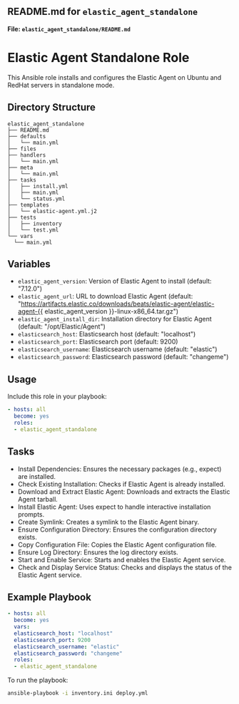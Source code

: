 
## README.md for `elastic_agent_standalone`

**File: `elastic_agent_standalone/README.md`**

# Elastic Agent Standalone Role

This Ansible role installs and configures the Elastic Agent on Ubuntu and RedHat servers in standalone mode.

## Directory Structure

```
elastic_agent_standalone
├── README.md
├── defaults
│   └── main.yml
├── files
├── handlers
│   └── main.yml
├── meta
│   └── main.yml
├── tasks
│   ├── install.yml
│   ├── main.yml
│   └── status.yml
├── templates
│   └── elastic-agent.yml.j2
├── tests
│   ├── inventory
│   └── test.yml
└── vars
  └── main.yml
```

## Variables

- `elastic_agent_version`: Version of Elastic Agent to install (default: "7.12.0")
- `elastic_agent_url`: URL to download Elastic Agent (default: "https://artifacts.elastic.co/downloads/beats/elastic-agent/elastic-agent-{{ elastic_agent_version }}-linux-x86_64.tar.gz")
- `elastic_agent_install_dir`: Installation directory for Elastic Agent (default: "/opt/Elastic/Agent")
- `elasticsearch_host`: Elasticsearch host (default: "localhost")
- `elasticsearch_port`: Elasticsearch port (default: 9200)
- `elasticsearch_username`: Elasticsearch username (default: "elastic")
- `elasticsearch_password`: Elasticsearch password (default: "changeme")

## Usage

Include this role in your playbook:

```yaml
- hosts: all
  become: yes
  roles:
  - elastic_agent_standalone
```

## Tasks

- Install Dependencies: Ensures the necessary packages (e.g., expect) are installed.
- Check Existing Installation: Checks if Elastic Agent is already installed.
- Download and Extract Elastic Agent: Downloads and extracts the Elastic Agent tarball.
- Install Elastic Agent: Uses expect to handle interactive installation prompts.
- Create Symlink: Creates a symlink to the Elastic Agent binary.
- Ensure Configuration Directory: Ensures the configuration directory exists.
- Copy Configuration File: Copies the Elastic Agent configuration file.
- Ensure Log Directory: Ensures the log directory exists.
- Start and Enable Service: Starts and enables the Elastic Agent service.
- Check and Display Service Status: Checks and displays the status of the Elastic Agent service.

## Example Playbook

```yaml
- hosts: all
  become: yes
  vars:
  elasticsearch_host: "localhost"
  elasticsearch_port: 9200
  elasticsearch_username: "elastic"
  elasticsearch_password: "changeme"
  roles:
  - elastic_agent_standalone
```

To run the playbook:

```bash
ansible-playbook -i inventory.ini deploy.yml
```

